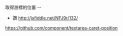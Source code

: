 取得游標的位置 -- 
* 讚 http://jsfiddle.net/NFJ9r/132/

https://github.com/component/textarea-caret-position